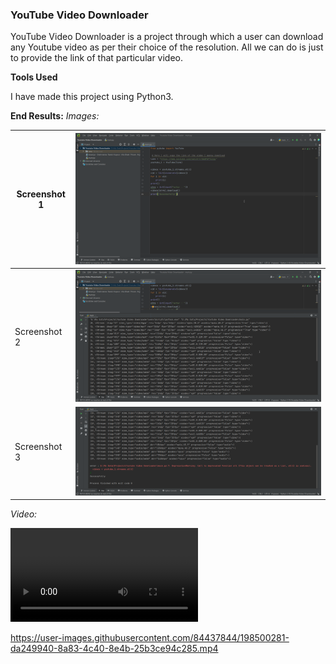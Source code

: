 
### YouTube Video Downloader

YouTube Video Downloader is a project through which a user can download any Youtube video as per their choice of the resolution. All we can do is just to provide the link of that particular video.

**Tools Used**

I have made this project using Python3.

**End Results:**
*Images:*

| Screenshot 1 | ![Screenshot1](Screenshot01.png) |
|--|--|
| Screenshot 2 | ![Screenshot2](Screenshot02.png) |
| Screenshot 3 | ![Screenshot3](Screenshot03.png) |

*Video:*

![Output](Result.mp4)



https://user-images.githubusercontent.com/84437844/198500281-da249940-8a83-4c40-8e4b-25b3ce94c285.mp4

